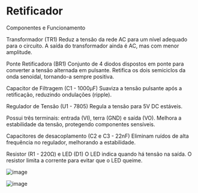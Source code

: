 # Retificador



Componentes e Funcionamento

Transformador (TR1)
Reduz a tensão da rede AC para um nível adequado para o circuito.
A saída do transformador ainda é AC, mas com menor amplitude.

Ponte Retificadora (BR1)
Conjunto de 4 diodos dispostos em ponte para converter a tensão alternada em pulsante.
Retifica os dois semiciclos da onda senoidal, tornando-a sempre positiva.

Capacitor de Filtragem (C1 - 1000µF)
Suaviza a tensão pulsante após a retificação, reduzindo ondulações (ripple).

Regulador de Tensão (U1 - 7805)
Regula a tensão para 5V DC estáveis.

Possui três terminais: entrada (VI), terra (GND) e saída (VO).
Melhora a estabilidade da tensão, protegendo componentes sensíveis.

Capacitores de desacoplamento (C2 e C3 - 22nF)
Eliminam ruídos de alta frequência no regulador, melhorando a estabilidade.

Resistor (R1 - 220Ω) e LED (D1)
O LED indica quando há tensão na saída.
O resistor limita a corrente para evitar que o LED queime.


![image](https://github.com/user-attachments/assets/e3a89ca9-a700-49c2-adea-f02435ddaf96)

![image](https://github.com/user-attachments/assets/883ebcad-d2ac-49c2-8f14-17c768ad7e55)


